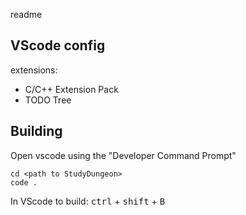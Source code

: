 readme


## VScode config

extensions:
- C/C++ Extension Pack
- TODO Tree

## Building

Open vscode using the "Developer Command Prompt"
```
cd <path to StudyDungeon>
code .
```

In VScode to build:
<kbd>ctrl</kbd> + <kbd>shift</kbd> + <kbd>B</kbd>
